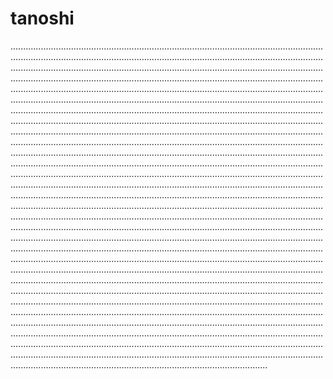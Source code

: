 # tanoshi

..............................................................................................................................................................................................................................................................................................................................................................................................................................................................................................................................................................................................................................................................................................................................................................................................................................................................................................................................................................................................................................................................................................................................................................................................................................................................................................................................................................................................................................................................................................................................................................................................................................................................................................................................................................................................................................................................................................................................................................................................................................................................................................................................................................................................................................................................................................................................................................................................................................................................................................................................................................................................................................................................................................................................................................................................................................................................................................................................................................................................................................................................................................................................................................................................................................................................................................................................................................................................................................................................................................................................................................................................................................................................................................................................................................................................................................................................................................................................................................................